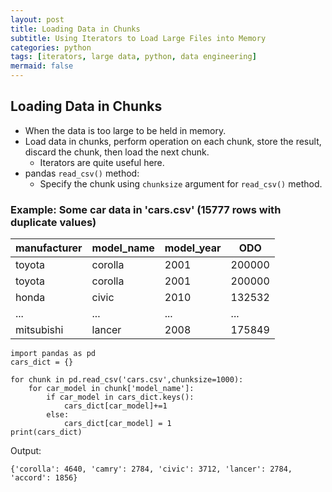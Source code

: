 ```yaml
---
layout: post
title: Loading Data in Chunks
subtitle: Using Iterators to Load Large Files into Memory
categories: python
tags: [iterators, large data, python, data engineering]
mermaid: false
---
```



## Loading Data in Chunks
- When the data is too large to be held in memory.
- Load data in chunks, perform operation on each chunk, store the result, discard the chunk, then load the next chunk.
    - Iterators are quite useful here.
- pandas `read_csv()` method:
    - Specify the chunk using `chunksize` argument for `read_csv()` method.

### Example: Some car data in 'cars.csv' (15777 rows with duplicate values)

| manufacturer | model_name | model_year | ODO |
|---|---|---|---|
|toyota|corolla|2001|200000|
|toyota|corolla|2001|200000|
|honda|civic|2010|132532|
|...|...|...|...|
|mitsubishi|lancer|2008|175849|

```
import pandas as pd
cars_dict = {}

for chunk in pd.read_csv('cars.csv',chunksize=1000):
    for car_model in chunk['model_name']:
        if car_model in cars_dict.keys():
            cars_dict[car_model]+=1
        else:
            cars_dict[car_model] = 1
print(cars_dict)
```

Output:
```
{'corolla': 4640, 'camry': 2784, 'civic': 3712, 'lancer': 2784, 'accord': 1856}
```


